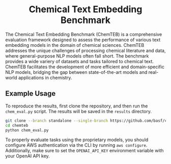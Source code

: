 <h1 align="center">Chemical Text Embedding Benchmark</h1>

The Chemical Text Embedding Benchmark (ChemTEB) is a comprehensive evaluation framework designed to assess the performance of various text embedding models in the domain of chemical sciences. ChemTEB addresses the unique challenges of processing chemical literature and data, where general-purpose NLP models often fall short. The benchmark provides a wide variery of datasets and tasks tailored to chemical text. ChemTEB facilitates the development of more efficient and domain-specific NLP models, bridging the gap between state-of-the-art models and real-world applications in chemistry.

## Example Usage
To reproduce the results, first clone the repository, and then run the `chem_eval.py` script. The results will be saved in the `results` directory.
 
```bash
git clone --branch standalone --single-branch https://github.com/basf/chemteb.git
cd chemteb
python chem_eval.py
```
To properly evaluate tasks using the proprietary models, you should configure AWS authentication via the CLI by running `aws configure`. Additionally, make sure to set the `OPENAI_API_KEY` environment variable with your OpenAI API key.
